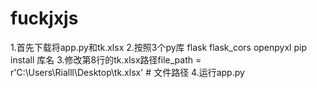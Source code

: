 # fuckjxjs
1.首先下载将app.py和tk.xlsx
2.按照3个py库 flask flask_cors openpyxl
pip install 库名
3.修改第8行的tk.xlsx路径file_path = r'C:\Users\Rialll\Desktop\tk.xlsx'  # 文件路径
4.运行app.py
